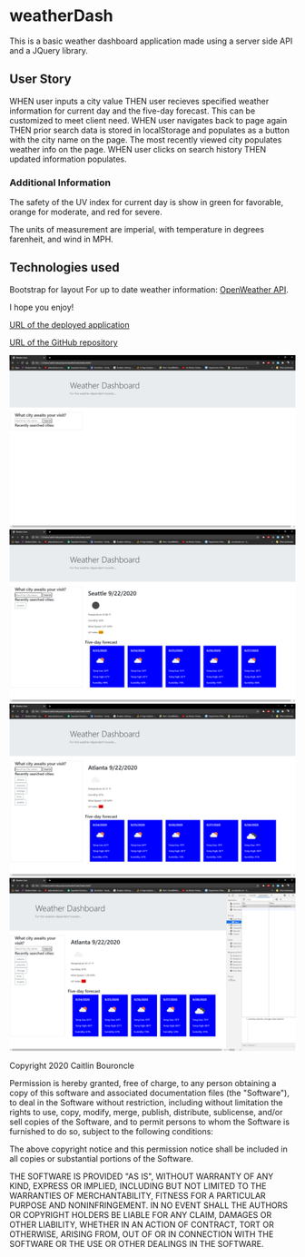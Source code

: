 # weatherDash

This is a basic weather dashboard application made using a server side API and a JQuery library. 

## User Story
WHEN user inputs a city value
THEN user recieves specified weather information for current day and the five-day forecast. This can be customized to meet client need.
WHEN user navigates back to page again
THEN prior search data is stored in localStorage and populates as a button with the city name on the page. The most recently viewed city populates weather info on the page. 
WHEN user clicks on search history
THEN updated information populates.

### Additional Information
The safety of the UV index for current day is show in green for favorable, orange for moderate, and red for severe.

The units of measurement are imperial, with temperature in degrees farenheit, and wind in MPH.

## Technologies used
Bootstrap for layout
For up to date weather information: [OpenWeather API](https://openweathermap.org/api). 

I hope you enjoy!

[URL of the deployed application](https://caitlinbou.github.io/weatherDash/)

[URL of the GitHub repository](https://github.com/caitlinbou/weatherDash)

![Screenshot of initial page](https://github.com/caitlinbou/weatherDash/blob/master/assets/screenshot1.png)
![Screenshot of page populated with data](https://github.com/caitlinbou/weatherDash/blob/master/assets/screenshot2.png)
![Screenshot showing recently searched city buttons](https://github.com/caitlinbou/weatherDash/blob/master/assets/screenshot3.png)
![Screenshot showing local Storage](https://github.com/caitlinbou/weatherDash/blob/master/assets/screenshot4.png)

   Copyright 2020 Caitlin Bouroncle

Permission is hereby granted, free of charge, to any person obtaining a copy of this software and associated documentation files (the "Software"), to deal in the Software without restriction, including without limitation the rights to use, copy, modify, merge, publish, distribute, sublicense, and/or sell copies of the Software, and to permit persons to whom the Software is furnished to do so, subject to the following conditions:

The above copyright notice and this permission notice shall be included in all copies or substantial portions of the Software.

THE SOFTWARE IS PROVIDED "AS IS", WITHOUT WARRANTY OF ANY KIND, EXPRESS OR IMPLIED, INCLUDING BUT NOT LIMITED TO THE WARRANTIES OF MERCHANTABILITY, FITNESS FOR A PARTICULAR PURPOSE AND NONINFRINGEMENT. IN NO EVENT SHALL THE AUTHORS OR COPYRIGHT HOLDERS BE LIABLE FOR ANY CLAIM, DAMAGES OR OTHER LIABILITY, WHETHER IN AN ACTION OF CONTRACT, TORT OR OTHERWISE, ARISING FROM, OUT OF OR IN CONNECTION WITH THE SOFTWARE OR THE USE OR OTHER DEALINGS IN THE SOFTWARE.
